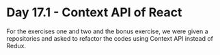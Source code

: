 # Day 17.1 - Context API of React

For the exercises one and two and the bonus exercise, we were given a repositories and asked to refactor the codes using Context API instead of Redux.
